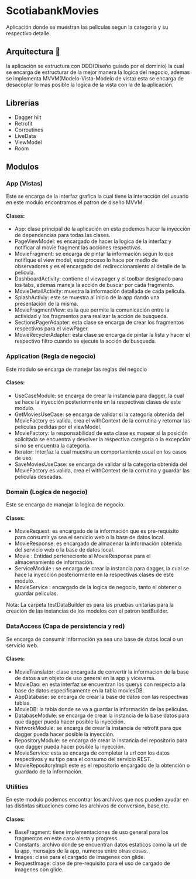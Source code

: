 # ScotiabankMovies

Aplicación donde se muestran las peliculas segun la categoria y su respectivo detalle.

## Arquitectura 🚀

la aplicación se estructura con DDD(Diseño guiado por el dominio) la cual se encarga de estructurar de la mejor manera la logica del negocio, ademas se implementa 
MVVM(Modelo-Vista-Modelo de vista) esta se encarga de desacoplar lo mas posible la logica de la vista con la de la aplicación.

## Librerias

* Dagger hilt
* Retrofit
* Corroutines
* LiveData
* ViewModel
* Room
 
## Modulos

### App (Vistas)

Este se encarga de la interfaz grafica la cual tiene la interacción del usuario en este modulo encontramos el patron de diseño MVVM.

#### Clases:

* App: clase principal de la aplicación en esta podemos hacer la inyección de dependencias para todas las clases. 
* PageViewModel: es encargado de hacer la logica de la interfaz y notificar al movie fragment las acciones respectivas.
* MovieFragment: se encarga de pintar la información segun lo que notifique el view model, este proceso lo hace por medio de observadores y es el encargado
del redireccionamiento al detalle de la pelicula.
* DashboardActivity: contiene el viewpager y el toolbar designado para los tabs, ademas maneja la acción de buscar por cada fragmento.
* MovieDetailActivity: muestra la información detallada de cada pelicula.
* SplashActiviy: este se muestra al inicio de la app dando una presentación de la misma.
* MovieFragmentView: es la que permite la comunicación entre la actividad y los fragmentos para realizar la acción de busqueda.
* SectionsPagerAdapter: esta clase se encarga de crear los fragmentos respectivos para el viewPager.
* MovieRecyclerAdapter: esta clase se encarga de pintar la lista y hacer el respectivo filtro cuando se ejecute la acción de busqueda.

### Application (Regla de negocio)

Este modulo se encarga de manejar las reglas del negocio

#### Clases:

* UseCaseModule: se encarga de crear la instancia para dagger, la cual se hace la inyección posteriormente en la respectivas clases de este modulo.
* GetMoviesUseCase: se encarga de validar si la categoria obtenida del MovieFactory es valida, 
crea el withContext de la corrutina y retornar las peliculas pedidas por el viewModel. 
* MovieFactory: la responsabilidad de esta clase es mapear si la posición solicitada se encuentra y devolver la respectiva categoria
o la excepción si no se encuentra la categoria.
* Iterator: Interfaz la cual muestra un comportamiento usual en los casos de uso. 
* SaveMoviesUseCase: se encarga de validar si la categoria obtenida del MovieFactory es valida, 
crea el withContext de la corrutina y guardar las peliculas deseadas.

### Domain (Logica de negocio)

Este se encarga de manejar la logica de negocio.

#### Clases:

* MovieRequest: es encargado de la información que es pre-requisito para consumir ya sea el servicio web o la base de datos local.
* MovieResponse: es encargado de almacenar la información obtenida del servicio web o la base de datos local.
* Movie : Entidad perteneciente al MovieResponse para el almacenamiento de información.
* ServiceModule : se encarga de crear la instancia para dagger, la cual se hace la inyección posteriormente en la respectivas clases de este modulo.
* MovieService : encargado de la logica de negocio, tanto el obtener o guardar peliculas.

Nota: La carpeta testDataBuilder es para las pruebas unitarias para la creación de las instancias de los modelos con el patron testBuilder.


### DataAccess (Capa de persistencia y red)

Se encarga de consumir información ya sea una base de datos local o un servicio web.

#### Clases:

* MovieTranslator: clase encargada de convertir la informacion de la base de datos a un objeto de uso general en la app y viceversa.
* MovieDao: en esta interfaz se encuentran los querys con respecto a la base de datos especificamente en la tabla moviesDB.
* AppDatabase: se encarga de crear la base de datos con las respectivas tablas.
* MovieDB: la tabla donde se va a guardar la información de las peliculas.
* DatabaseModule: se encarga de crear la instancia de la base datos para que dagger pueda hacer posible la inyección.
* NetworkModule: se encarga de crear la instancia de retrofit para que dagger pueda hacer posible la inyección.
* RepositoryModule: se encarga de crear la instancia del repositorio para que dagger pueda hacer posible la inyección.
* MovieService: esta se encarga de completar la url con los datos respectivos y su tipo para el consumo del servicio REST.
* MovieRepositoryImpl: este es el repositorio encargado de la obtención o guardado de la información.

### Utilities

En este modulo podemos encontrar los  archivos que nos pueden ayudar en las distintas situaciones como los archivos de conversion, base,etc.


#### Clases:

* BaseFragment: tiene implementaciones de uso general para los fragmentos en este caso alerta y progress.
* Constants: archivo donde se encuentran datos estaticos como la url de la app, mensajes de la app, numeros entre otras cosas.
* Images: clase para el cargado de imagenes con glide.
* RequestImage: clase de pre-requisito para el uso de cargado de imagenes con glide.
